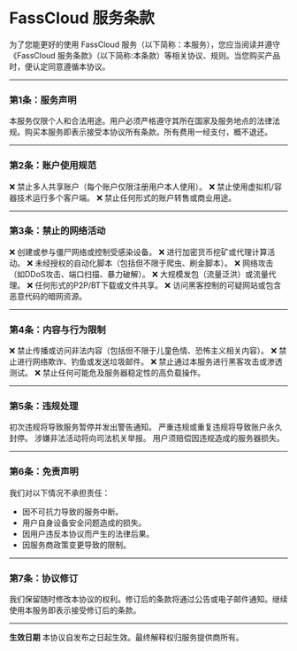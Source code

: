 # FassCloud 服务条款

为了您能更好的使用 FassCloud 服务（以下简称：本服务），您应当阅读并遵守《FassCloud 服务条款》（以下简称:本条款）等相关协议、规则。当您购买产品时，便认定同意遵循本协议。

---

### 第1条：服务声明

本服务仅限个人和合法用途。用户必须严格遵守其所在国家及服务地点的法律法规。购买本服务即表示接受本协议所有条款。所有费用一经支付，概不退还。

---

### 第2条：账户使用规范

❌ 禁止多人共享账户（每个账户仅限注册用户本人使用）。
❌ 禁止使用虚拟机/容器技术运行多个客户端。
❌ 禁止任何形式的账户转售或商业用途。

---

### 第3条：禁止的网络活动

❌ 创建或参与僵尸网络或控制受感染设备。
❌ 进行加密货币挖矿或代理计算活动。
❌ 未经授权的自动化脚本（包括但不限于爬虫、刷金脚本）。
❌ 网络攻击（如DDoS攻击、端口扫描、暴力破解）。
❌ 大规模发包（流量泛洪）或流量代理。
❌ 任何形式的P2P/BT下载或文件共享。
❌ 访问黑客控制的可疑网站或包含恶意代码的暗网资源。

---

### 第4条：内容与行为限制

❌ 禁止传播或访问非法内容（包括但不限于儿童色情、恐怖主义相关内容）。
❌ 禁止进行网络欺诈、钓鱼或发送垃圾邮件。
❌ 禁止通过本服务进行黑客攻击或渗透测试。
❌ 禁止任何可能危及服务器稳定性的高负载操作。

---

### 第5条：违规处理

初次违规将导致服务暂停并发出警告通知。
严重违规或重复违规将导致账户永久封停。
涉嫌非法活动将向司法机关举报。
用户须赔偿因违规造成的服务器损失。

---

### 第6条：免责声明

我们对以下情况不承担责任：

* 因不可抗力导致的服务中断。
* 用户自身设备安全问题造成的损失。
* 因用户违反本协议而产生的法律后果。
* 因服务商政策变更导致的限制。

---

### 第7条：协议修订

我们保留随时修改本协议的权利。修订后的条款将通过公告或电子邮件通知。继续使用本服务即表示接受修订后的条款。

---

**生效日期**
本协议自发布之日起生效。最终解释权归服务提供商所有。